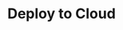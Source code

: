 ---
sidebar_position: 3
title: "Deploy to Cloud"
sidebar_label: "Deploy to Cloud"
description: "Install Alpine Linux on cloud platforms - deploy to AWS, Azure, Google Cloud, configure cloud instances, and set up cloud-based Alpine systems."
keywords:
  - "alpine cloud deployment"
  - "cloud installation"
  - "aws alpine"
  - "azure alpine"
  - "cloud platforms"
tags:
  - alpine
  - cloud-deployment
  - cloud-installation
  - aws
  - azure
slug: /linux/alpine/installation/virtualization/deploy-to-cloud
---